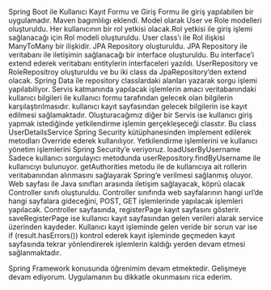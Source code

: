 Spring Boot ile Kullanıcı Kayıt Formu ve Giriş Formu ile giriş yapılabilen bir uygulamadır.
Maven bagımlılıgı eklendi. 
Model olarak User ve Role modelleri oluşturuldu.
Her kullanıcının bir rol yetkisi olacak.Rol yetkisi ile giriş işlemi sağlanacağı için Rol modeli oluşturuldu. User class’ı ile Rol ilişkisi ManyToMany bir ilişkidir.
JPA Repository oluşturuldu. JPA Repository ile veritabanı ile iletişimin sağlanacağı bir interface oluşturuldu. Bu interface’i extend ederek veritabanı entitylerin interfaceleri yazıldı. UserRepository ve RoleRepositroy oluşturuldu ve bu iki class da JpaRepository’den extend olacak.
Spring Data ile repository classlardaki alanları yazarak sorgu işlemi yapılabiliyor.
Servis katmanında yapılacak işlemlerin amacı veritabanındaki kullanıcı bilgileri ile kullanıcı formu tarafından gelecek olan bilgilerin karşılaştırılmasıdır. kullanıcı kayıt sayfasından gelecek bilgilerin ise kayıt edilmesi sağlamaktadır.
Oluşturacağımız diğer bir Servis ise kullanıcı giriş yapmak istediğinde yetkilendirme işlemin gerçekleşeceği classtır. Bu class UserDetailsService Spring Security kütüphanesinden implement edilerek metodları Override ederek kullanılıyor. Yetkilendirme işlemlerini ve kullanıcı yönetim işlemlerini Spring Security’e veriyoruz. loadUserByUsername Sadece kullanıcı sorgulayıcı metodunda userRepository.findByUsername ile kullanıcıyı bulunuyor. getAuthorities metodu ile de kullanıcıya ait rollerin veritabanından alınmasını sağlayarak Spring’e verilmesi sağlanmış oluyor.
Web sayfası ile Java sınıfları arasında iletişim sağlayacak, köprü olacak Controller sınıfı oluşturuldu.
Controller sınıfında web sayfalarının hangi url’de hangi sayfalara gideceğini, POST, GET işlemlerinde yapılacak işlemleri yapılacak.
Controller sayfasında, registerPage kayıt sayfasını gösterir. saveRegisterPage ise kullanıcı kayıt sayfasından gelen verileri alarak service üzerinden kaydeder.  Kullanıcı kayıt işleminde gelen veride bir sorun var ise  if (result.hasErrors()) kontrol ederek kayıt işleminde geçmeden kayıt sayfasında tekrar yönlendirerek işlemlerin kaldığı yerden devam etmesi sağlanmaktadır.


Spring Framework konusunda öğrenimim devam etmektedir. Gelişmeye devam ediyorum. Uygulamanın bu dikkatle okunmasını rica ederim.

